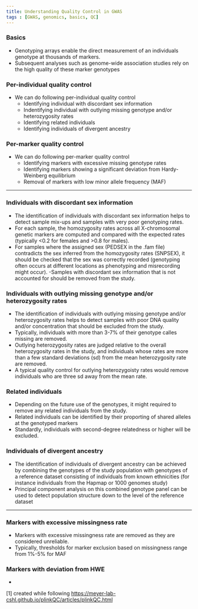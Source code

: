 ```yaml
---
title: Understanding Quality Control in GWAS
tags : [GWAS, genomics, basics, QC]
---
```



### Basics 
- Genotyping arrays enable the direct measurement of an individuals genotype at thousands of markers. 
- Subsequent analyses such as genome-wide association studies rely on the high quality of these marker genotypes


### Per-individual quality control

- We can do following per-individual quality control 
  - Identifying individual with discordant sex information 
  - Indentifying individual with outlying missing genotype and/or heterozygosity rates
  - Identifying related individuals
  - Identifying individuals of divergent ancestry
 
### Per-marker quality control
 
 - We can do following per-marker quality control 
   - Identifying markers with excessive missing genotype rates 
   - Identifying markers showing a significant deviation from Hardy-Weinberg equilibrium
   - Removal of markers with low minor allele frequency (MAF)

--- 

### Individuals with discordant sex information

- The identification of individuals with discordant sex information helps to detect sample mix-ups and samples with very poor genotyping rates.
- For each sample, the homozygosity rates across all X-chromosomal genetic markers are computed and compared with the expected rates (typically $<$0.2 for females and $>$0.8 for males).
- For samples where the assigned sex (PEDSEX in the .fam file) contradicts the sex inferred from the homozygosity rates (SNPSEX), it should be checked that the sex was correctly recorded (genotyping often occurs at different locations as phenotyping and misrecording might occur). 
-Samples with discordant sex information that is not accounted for should be removed from the study.

### Individuals with outlying missing genotype and/or heterozygosity rates

- The identification of individuals with outlying missing genotype and/or heterozygosity rates helps to detect samples with poor DNA quality and/or concentration that should be excluded from the study.
- Typically, individuals with more than 3-7% of their genotype calles missing are removed.
- Outlying heterozygosity rates are judged relative to the overall heterozygosity rates in the study, and individuals whose rates are more than a few standard deviations (sd) from the mean heterozygosity rate are removed.
- A typical quality control for outlying heterozygoisty rates would remove individuals who are three sd away from the mean rate.

### Related individuals

- Depending on the future use of the genotypes, it might required to remove any related individuals from the study. 
- Related individuals can be identified by their proporting of shared alleles at the genotyped markers
- Standardly, individuals with second-degree relatedness or higher will be excluded. 

### Individuals of divergent ancestry

- The identification of individuals of divergent ancestry can be achieved by combining the genotypes of the study population with genotypes of a reference dataset consisting of individuals from known ethnicities (for instance individuals from the Hapmap or 1000 genomes study)
- Principal component analysis on this combined genotype panel can be used to detect population structure down to the level of the reference dataset

--- 

### Markers with excessive missingness rate 
- Markers with excessive missingness rate are removed as they are considered unreliable. 
- Typically, thresholds for marker exclusion based on missingness range from 1%-5% for MAF

### Markers with deviation from HWE 
- 

[1] created while following https://meyer-lab-cshl.github.io/plinkQC/articles/plinkQC.html 
